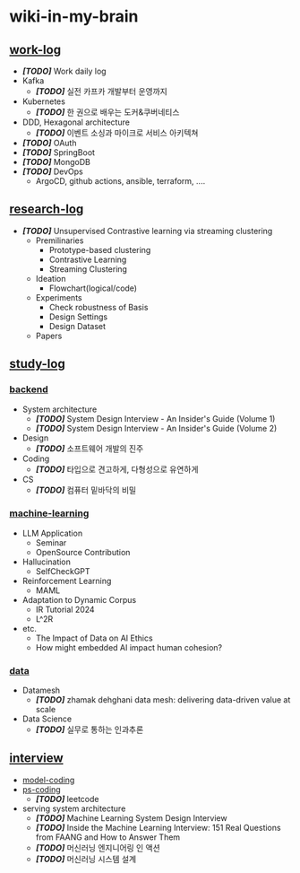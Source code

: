 # wiki-in-my-brain

## [work-log](https://github.com/2jimoo/wiki-in-my-brain/tree/main/work-log)
- ***[TODO]*** Work daily log
- Kafka
  - ***[TODO]*** 실전 카프카 개발부터 운영까지
- Kubernetes
  - ***[TODO]*** 한 권으로 배우는 도커&쿠버네티스
- DDD, Hexagonal architecture
  - ***[TODO]*** 이벤트 소싱과 마이크로 서비스 아키텍쳐
- ***[TODO]*** OAuth
- ***[TODO]*** SpringBoot
- ***[TODO]*** MongoDB
- ***[TODO]*** DevOps
  - ArgoCD, github actions, ansible, terraform, ....
  


## [research-log](https://github.com/2jimoo/wiki-in-my-brain/tree/main/research-log)
- ***[TODO]*** Unsupervised Contrastive learning via streaming clustering
    - Premilinaries
        - Prototype-based clustering
        - Contrastive Learning
        - Streaming Clustering
    - Ideation
        - Flowchart(logical/code)
    - Experiments
        - Check robustness of Basis
        - Design Settings
        - Design Dataset
    - Papers
        
        
## [study-log](https://github.com/2jimoo/wiki-in-my-brain/tree/main/study-log)
### [backend](https://github.com/2jimoo/wiki-in-my-brain/tree/main/study-log/backend)
- System architecture
    - ***[TODO]*** System Design Interview - An Insider's Guide (Volume 1)
    - ***[TODO]*** System Design Interview - An Insider's Guide (Volume 2)
- Design
    - ***[TODO]*** 소프트웨어 개발의 진주 
- Coding
    - ***[TODO]*** 타입으로 견고하게, 다형성으로 유연하게
- CS
    - ***[TODO]*** 컴퓨터 밑바닥의 비밀

### [machine-learning](https://github.com/2jimoo/wiki-in-my-brain/tree/main/study-log/machine-learning)
- LLM Application
    - Seminar
    - OpenSource Contribution
- Hallucination
    - SelfCheckGPT
- Reinforcement Learning
    - MAML
- Adaptation to Dynamic Corpus
    - IR Tutorial 2024 
    - L^2R 
- etc.
    - The Impact of Data on AI Ethics
    - How might embedded AI impact human cohesion?
    
### [data](https://github.com/2jimoo/wiki-in-my-brain/tree/main/study-log/etc)
- Datamesh
    - ***[TODO]*** zhamak dehghani data mesh: delivering data-driven value at scale
- Data Science
    - ***[TODO]*** 실무로 통하는 인과추론
    
## [interview](https://github.com/2jimoo/wiki-in-my-brain/tree/main/interview)
- [model-coding](https://github.com/2jimoo/wiki-in-my-brain/tree/main/interview/model-coding)
- [ps-coding](https://github.com/2jimoo/wiki-in-my-brain/tree/main/interview/ps-coding)
  - ***[TODO]*** leetcode
- serving system architecture
    - ***[TODO]*** Machine Learning System Design Interview 
    - ***[TODO]*** Inside the Machine Learning Interview: 151 Real Questions from FAANG and How to Answer Them
    - ***[TODO]*** 머신러닝 엔지니어링 인 액션
    - ***[TODO]*** 머신러닝 시스템 설계
